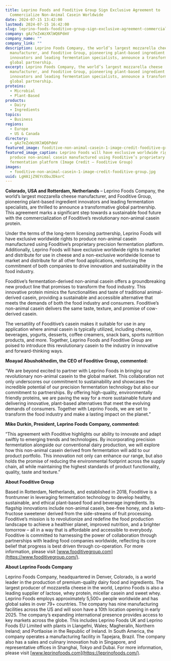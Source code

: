 ```yaml
---
title: Leprino Foods and Fooditive Group Sign Exclusive Agreement to
  Commercialize Non-Animal Casein Worldwide
date: 2024-07-15 13:42:00
lastmod: 2024-07-15 16:42:00
slug: leprino-foods-fooditive-group-sign-exclusive-agreement-commercialize-non-animal-casein-worldwide
company: gAz7eZxWzXKlWQ6PdmV
company_name: ""
company_link: ""
description: Leprino Foods Company, the world’s largest mozzarella cheese
  manufacturer, and Fooditive Group, pioneering plant-based ingredient
  innovators and leading fermentation specialists, announce a transformative
  global partnership.
excerpt: Leprino Foods Company, the world’s largest mozzarella cheese
  manufacturer, and Fooditive Group, pioneering plant-based ingredient
  innovators and leading fermentation specialists, announce a transformative
  global partnership.
proteins:
  - Microbial
  - Plant-Based
products:
  - Dairy
  - Ingredients
topics:
  - Business
regions:
  - Europe
  - US & Canada
directory:
  - gAz7eZxWzXKlWQ6PdmV
featured_image: fooditive-non-animal-casein-1-image-credit-fooditive-group.jpg
featured_image_caption: Leprino Foods will have exclusive worldwide rights to
  produce non-animal casein manufactured using Fooditive’s proprietary precision
  fermentation platform (Image Credit – Fooditive Group)
images:
  - fooditive-non-animal-casein-1-image-credit-fooditive-group.jpg
uuid: LgHA1jZ9EYcObuJDkorC
---
```

**Colorado, USA and Rotterdam, Netherlands** – Leprino Foods Company, the world’s largest mozzarella cheese manufacturer, and Fooditive Group, pioneering plant-based ingredient innovators and leading fermentation specialists, are thrilled to announce a transformative global partnership. This agreement marks a significant step towards a sustainable food future with the commercialization of Fooditive’s revolutionary non-animal casein protein.

Under the terms of the long-term licensing partnership, Leprino Foods will have exclusive worldwide rights to produce non-animal casein manufactured using Fooditive’s proprietary precision fermentation platform. Additionally, Leprino Foods will have exclusive worldwide rights to market and distribute for use in cheese and a non-exclusive worldwide license to market and distribute for all other food applications, reinforcing the commitment of both companies to drive innovation and sustainability in the food industry.

Fooditive’s fermentation-derived non-animal casein offers a groundbreaking new product line that promises to transform the food industry. This innovative protein mimics the functionalities and taste of traditional animal-derived casein, providing a sustainable and accessible alternative that meets the demands of both the food industry and consumers. Fooditive’s non-animal casein delivers the same taste, texture, and promise of cow-derived casein.

The versatility of Fooditive’s casein makes it suitable for use in any application where animal casein is typically utilized, including cheese, beverages, yogurts, desserts, coffee creamers, snack bars, sports nutrition products, and more. Together, Leprino Foods and Fooditive Group are poised to introduce this revolutionary casein to the industry in innovative and forward-thinking ways.

**Moayad Abushokhedim, the CEO of Fooditive Group, commented:**

​“We are beyond excited to partner with Leprino Foods in bringing our revolutionary non-animal casein to the global market. This collaboration not only underscores our commitment to sustainability and showcases the incredible potential of our precision fermentation technology but also our commitment to partnerships. By offering high-quality, environmentally friendly proteins, we are paving the way for a more sustainable future and delivering innovative, plant-based alternatives that meet the evolving demands of consumers. Together with Leprino Foods, we are set to transform the food industry and make a lasting impact on the planet.”

**Mike Durkin, President, Leprino Foods Company, commented:**

​“This agreement with Fooditive highlights our ability to innovate and adapt swiftly to emerging trends and technologies. By incorporating precision fermentation alongside our conventional dairy production, we will explore how this non-animal casein derived from fermentation will add to our product portfolio. This innovation not only can enhance our range, but also holds the promise of reducing the environmental footprint across the supply chain, all while maintaining the highest standards of product functionality, quality, taste and texture.”

**About Fooditive Group**

​Based in Rotterdam, Netherlands, and established in 2018, Fooditive is a frontrunner in leveraging fermentation technology to develop healthy, sustainable, and ethical plant-based food and beverage ingredients. Its flagship innovations include non-animal casein, bee-free honey, and a keto-fructose sweetener derived from the side-streams of fruit processing. Fooditive’s mission is to revolutionize and redefine the food production landscape to achieve a healthier planet, improved nutrition, and a brighter tomorrow – all in a way that is affordable and accessible to everybody. Fooditive is committed to harnessing the power of collaboration through partnerships with leading food companies worldwide, reflecting its core belief that progress is best driven through co-operation. For more information, please visit [www.fooditivegroup.com](https://www.fooditivegroup.com/).

**About Leprino Foods Company**

​Leprino Foods Company, headquartered in Denver, Colorado, is a world leader in the production of premium-quality dairy food and ingredients. The largest producer of mozzarella cheese in the world, Leprino Foods is also a leading supplier of lactose, whey protein, micellar casein and sweet whey. Leprino Foods employs approximately 5,500+ people worldwide and has global sales in over 79+ countries. The company has nine manufacturing facilities across the US and will soon have a 10th location opening in early 2025. The company’s expanding international presence provides access to key markets across the globe. This includes Leprino Foods UK and Leprino Foods EU Limited with plants in Llangefni, Wales; Magheralin, Northern Ireland; and Portlaoise in the Republic of Ireland. In South America, the company operates a manufacturing facility in Tapejara, Brazil. The company also has a sales and culinary innovation hub in Singapore, and representative offices in Shanghai, Tokyo and Dubai. For more information, please visit [www.leprinofoods.com](https://leprinofoods.com/).
